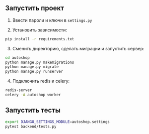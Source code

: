 ## **Запустить проект**

1. Ввести пароли и ключи в `settings.py`

2. Установить зависимости:
```bash
pip install -r requirements.txt
```
3. Сменить директорию, сделать миграции и запустить сервер:
```bash
cd autoshop
python manage.py makemigrations
python manage.py migrate
python manage.py runserver
```
4. Подключить redis и celery:
```bash
redis-server
celery -A autoshop worker
```

## **Запустить тесты**

```bash
export DJANGO_SETTINGS_MODULE=autoshop.settings
pytest backend/tests.py
```
